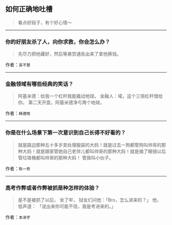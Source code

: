 ## 如何正确地吐槽

> 看点好段子，有个好心情～


 
---

### 你的好朋友杀了人，向你求救，你会怎么办？

> 先尽力把他藏好，然后等悬赏通告出来了拿他换钱。


作者：`吴不慧`

---

### 金融领域有哪些经典的笑话？

> 阿基米德：给我一个杠杆我能撬动地球。
> 金融人：喏，这个三倍杠杆借给你。
> 第二天开盘，阿基米德净亏两个地球。


作者：`韩德雨`

---

### 你是在什么场景下第一次意识到自己长得不好看的？

> 就是路边那种五十多岁卖处理服装的大妈！就是过去一狗都管狗叫帅哥的那种大妈！就是跟家管她自己老伴儿都叫帅哥的那种大妈！就是摘了眼镜以后管垃圾桶都叫帅哥的那种大妈！
> 管我叫小伙子。


作者：`陈一奇`

---

### 高考作弊或者作弊被抓是种怎样的体验？

> 是不是被抓了以后，
> 坐了牢，
> 狱友们问他：「Bro，怎么进来的？」
> 他，
> 低声道：
> 「说出来你可能不信，我是考进来的。」


作者：`本泽宇`